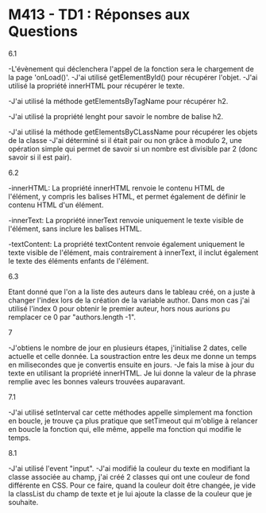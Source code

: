 # M413 - TD1 : Réponses aux Questions

6.1

-L'évènement qui déclenchera l'appel de la fonction sera le chargement de la page 'onLoad()'.
-J'ai utilisé getElementById() pour récupérer l'objet.
-J'ai utilisé la propriété innerHTML pour récupérer le texte.

-J'ai utilisé la méthode getElementsByTagName pour récupérer h2.

-J'ai utilisé la propriété lenght pour savoir le nombre de balise h2.

-J'ai utilisé la méthode getElementsByCLassName pour récupérer les objets de la classe
-J'ai déterminé si il était pair ou non grâce à modulo 2, une opération simple qui permet de savoir si un nombre est divisible par 2 (donc savoir si il est pair).

6.2

-innerHTML:
La propriété innerHTML renvoie le contenu HTML de l'élément, y compris les balises HTML, et permet également de définir le contenu HTML d'un élément.

-innerText:
La propriété innerText renvoie uniquement le texte visible de l'élément, sans inclure les balises HTML.

-textContent:
La propriété textContent renvoie également uniquement le texte visible de l'élément, mais contrairement à innerText, il inclut également le texte des éléments enfants de l'élément.

6.3

Etant donné que l'on a la liste des auteurs dans le tableau créé, on a juste à changer l'index lors de la création de la variable author.
Dans mon cas j'ai utilisé l'index 0 pour obtenir le premier auteur, hors nous aurions pu remplacer ce 0 par "authors.length -1".

7

-J'obtiens le nombre de jour en plusieurs étapes, j'initialise 2 dates, celle actuelle et celle donnée. La soustraction entre les deux me donne un temps en milisecondes que je convertis ensuite en jours.
-Je fais la mise à jour du texte en utilisant la propriété innerHTML. Je lui donne la valeur de la phrase remplie avec les bonnes valeurs trouvées auparavant.

7.1

-J'ai utilisé setInterval car cette méthodes appelle simplement ma fonction en boucle, je trouve ça plus pratique que setTimeout qui m'oblige à relancer en boucle la fonction qui, elle même, appelle ma fonction qui modifie le temps.

8.1


-J'ai utilisé l'event "input".
-J'ai modifié la couleur du texte en modifiant la classe associée au champ, j'ai créé 2 classes qui ont une couleur de fond différente en CSS. Pour ce faire, quand la couleur doit être changée, je vide la classList du champ de texte et je lui ajoute la classe de la couleur que je souhaite.
